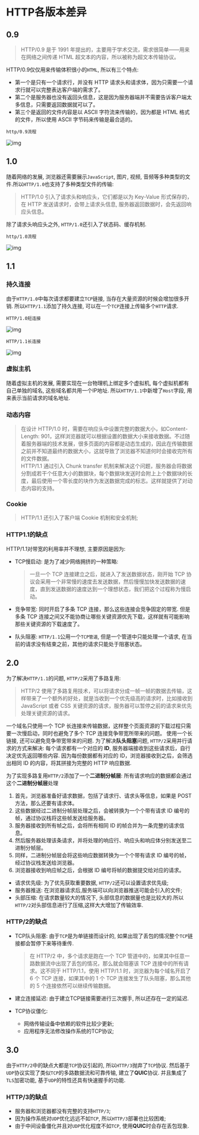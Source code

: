 # HTTP各版本差异

## 0.9

> HTTP/0.9 是于 1991 年提出的，主要用于学术交流，需求很简单——用来在网络之间传递 HTML 超文本的内容，所以被称为超文本传输协议。

HTTP/0.9仅仅用来传输体积很小的`HTML`, 所以有三个特点:

+ 第一个是只有一个请求行，并没有 HTTP 请求头和请求体，因为只需要一个请求行就可以完整表达客户端的需求了。
+ 第二个是服务器也没有返回头信息，这是因为服务器端并不需要告诉客户端太多信息，只需要返回数据就可以了。
+ 第三个是返回的文件内容是以 ASCII 字符流来传输的，因为都是 HTML 格式的文件，所以使用 ASCII 字节码来传输是最合适的。

`http/0.9流程`

![img](./img/http:0.9.png)

## 1.0

随着网络的发展, 浏览器还需要展示`JavaScript`, 图片, 视频, 音频等多种类型的文件.所以`HTTP/1.0`也支持了多种类型文件的传输:

> HTTP/1.0 引入了请求头和响应头，它们都是以为 Key-Value 形式保存的，在 HTTP 发送请求时，会带上请求头信息, 服务器返回数据时，会先返回响应头信息。

除了请求头响应头之外, `HTTP/1.0`还引入了状态码、缓存机制.

`http/1.0流程`

![img](./img/http:1.0.png)

## 1.1

### 持久连接

由于`HTTP/1.0`中每次请求都要建立`TCP`链接, 当存在大量资源的时候会增加很多开销.
所以`HTTP/1.1`添加了持久连接, 可以在一个`TCP`连接上传输多个`HTTP`请求.

`HTTP/1.0短连接`

![img](./img/http:1.0Flow.png)

`HTTP/1.1长连接`

![img](./img/http:1.1Flow.png)

### 虚拟主机

随着虚拟主机的发展, 需要实现在一台物理机上绑定多个虚拟机, 每个虚拟机都有自己单独的域名, 这些域名都共用一个IP地址.
所以`HTTP/1.1`中新增了`Host`字段, 用来表示当前请求的域名地址.

### 动态内容

> 在设计 HTTP/1.0 时，需要在响应头中设置完整的数据大小，如Content-Length: 901，这样浏览器就可以根据设置的数据大小来接收数据。不过随着服务器端的技术发展，很多页面的内容都是动态生成的，因此在传输数据之前并不知道最终的数据大小，这就导致了浏览器不知道何时会接收完所有的文件数据。
\
HTTP/1.1 通过引入 Chunk transfer 机制来解决这个问题，服务器会将数据分割成若干个任意大小的数据块，每个数据块发送时会附上上个数据块的长度，最后使用一个零长度的块作为发送数据完成的标志。这样就提供了对动态内容的支持。

### Cookie

> HTTP/1.1 还引入了客户端 Cookie 机制和安全机制;

### HTTP1.1的缺点

HTTP/1.1对带宽的利用率并不理想, 主要原因是因为:

+ TCP慢启动: 是为了减少网络拥挤的一种策略:

  > 一旦一个 TCP 连接建立之后，就进入了发送数据状态，刚开始 TCP 协议会采用一个非常慢的速度去发送数据，然后慢慢加快发送数据的速度，直到发送数据的速度达到一个理想状态，我们把这个过程称为慢启动。
+ 竞争带宽: 同时开启了多条 TCP 连接，那么这些连接会竞争固定的带宽.
  但是多条 TCP 连接之间又不能协商让哪些关键资源优先下载，这样就有可能影响那些关键资源的下载速度了。
+ 队头阻塞: `HTTP/1.1`公用一个`TCP管道`, 但是一个管道中只能处理一个请求, 在当前的请求没有结束之前，其他的请求只能处于阻塞状态。

## 2.0

为了解决`HTTP/1.1`的问题, `HTTP/2`采用了多路复用:

> HTTP/2 使用了多路复用技术，可以将请求分成一帧一帧的数据去传输，这样带来了一个额外的好处，就是当收到一个优先级高的请求时，比如接收到 JavaScript 或者 CSS 关键资源的请求，服务器可以暂停之前的请求来优先处理关键资源的请求。

一个域名只使用一个 TCP 长连接来传输数据，这样整个页面资源的下载过程只需要一次慢启动，同时也避免了多个 TCP 连接竞争带宽所带来的问题。
使用一个长链接, 还可以避免竞争带宽带来的问题.
为了解决**队头阻塞**问题, `HTTP/2`采用并行请求的方式来解决:
每个请求都有一个对应的 **ID**, 服务器端接收到这些请求后，自行决定优先返回哪些内容.
因为每份数据都有对应的 ID，浏览器接收到之后，会筛选出相同 ID 的内容，将其拼接为完整的 HTTP 响应数据.

为了实现多路复用`HTTP/2`添加了一个**二进制分帧层**: 所有请求响应的数据都会通过这个**二进制分帧层**处理

1. 首先，浏览器准备好请求数据，包括了请求行、请求头等信息，如果是 POST 方法，那么还要有请求体。
2. 这些数据经过二进制分帧层处理之后，会被转换为一个个带有请求 ID 编号的帧，通过协议栈将这些帧发送给服务器。
3. 服务器接收到所有帧之后，会将所有相同 ID 的帧合并为一条完整的请求信息。
4. 然后服务器处理该条请求，并将处理的响应行、响应头和响应体分别发送至二进制分帧层。
5. 同样，二进制分帧层会将这些响应数据转换为一个个带有请求 ID 编号的帧，经过协议栈发送给浏览器。
6. 浏览器接收到响应帧之后，会根据 ID 编号将帧的数据提交给对应的请求。

+ 请求优先级: 为了优先获取重要数据, `HTTP/2`还可以设置请求优先级;
+ 服务器推送: 在浏览器请求后,服务端可以向浏览器推送可能会引入的文件;
+ 头部压缩: 在请求数量较大的情况下, 头部信息的数据量也是比较大的.所以`HTTP/2`对头部信息进行了压缩,这样大大增加了传输效率.

### HTTP/2的缺点

+ TCP队头阻塞: 由于`TCP`是为单链接而设计的, 如果出现了丢包的情况整个`TCP`链接都会暂停下来等待重传.

  > 在 HTTP/2 中，多个请求是跑在一个 TCP 管道中的，如果其中任意一路数据流中出现了丢包的情况，那么就会阻塞该 TCP 连接中的所有请求。这不同于 HTTP/1.1，使用 HTTP/1.1 时，浏览器为每个域名开启了 6 个 TCP 连接，如果其中的 1 个 TCP 连接发生了队头阻塞，那么其他的 5 个连接依然可以继续传输数据。
+ 建立连接延迟: 由于建立TCP链接需要进行三次握手, 所以还存在一定的延迟.
+ TCP协议僵化:
  + 网络传输设备中依赖的软件比较少更新;
  + 应用程序无法修改操作系统的TCP协议;

## 3.0

由于`HTTP/2`中的缺点大都是`TCP`协议引起的, 所以`HTTP/3`抛弃了`TCP`协议.
然后基于`UDP`协议实现了类似`TCP`的多路数据流和可靠传输, 建立了**QUIC**协议.
并且集成了`TLS`加密功能, 基于`UDP`的特性还具有快速握手的功能.

### HTTP/3的缺点

+ 服务器和浏览器都没有完整的支持`HTTP/3`;
+ 因为操作系统对`UDP`优化远远不如`TCP`, 所以`HTTP/3`部署也比较困难;
+ 由于中间设备僵化并且对`UDP`优化程度不如`TCP`, 使用**QUIC**时会存在丢包现象.
